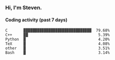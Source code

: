 ### Hi, I'm Steven.

#### Coding activity (past 7 days)
```
C       ▓▓▓▓▓▓▓▓▓▓▓▓▓▓▓▓▓▓▓▓▓▓▓▓▓▓▓▓▓▓  79.68%
C++     ▓▓                               5.39%
Python  ▓                                4.20%
TeX     ▓                                4.08%
other   ▓                                3.51%
Bash    ▓                                3.14%
```
